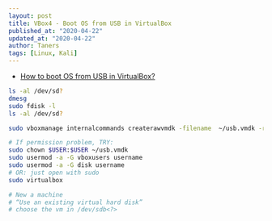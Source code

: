 ```yaml
---
layout: post
title: VBox4 - Boot OS from USB in VirtualBox
published_at: "2020-04-22"
updated_at: "2020-04-22"
author: Taners
tags: [Linux, Kali]
---
```


- [How to boot OS from USB in VirtualBox?](https://www.how2shout.com/how-to/virtualbox-virtual-machine-boot-usb.html)

```bash
ls -al /dev/sd?
dmesg
sudo fdisk -l
ls -al /dev/sd?

sudo vboxmanage internalcommands createrawvmdk -filename  ~/usb.vmdk -rawdisk /dev/sd<?>

# If permission problem, TRY: 
sudo chown $USER:$USER ~/usb.vmdk
sudo usermod -a -G vboxusers username
sudo usermod -a -G disk username
# OR: just open with sudo
sudo virtualbox

# New a machine
# “Use an existing virtual hard disk”
# choose the vm in /dev/sdb<?>
```